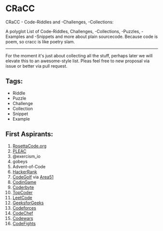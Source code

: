 # CRaCC
CRaCC - Code-Riddles and -Challenges, -Collections:  

A polyglot List of Code-Riddles, Challenges, -Collections, -Puzzles, -Examples and -Snippets and more about plain sourcecode. Because code is poem, so cracc is like poetry slam.

---
For the moment it's just about  collecting all the stuff, perhaps later we will elevate this to an awesome-style list. Pleas feel free to new proposal via issue or better via pull request.

## Tags:

- Riddle
- Puzzle
- Challenge
- Collection
- Snippet
- Example

## First Aspirants:

1. [RosettaCode.org](http://rosettacode.org)  
1. [PLEAC](http://pleac.sourceforge.net)
1. @exercism_io 
1. gobeys
1. Advent-of-Code
1. [HackerRank](https://www.hackerrank.com/)   
1. [CodeGolf](https://codegolf.stackexchange.com/) via [Area51](https://area51.stackexchange.com/proposals/4570/code-golf-programming-puzzles)       
1. [CodinGame](https://www.codingame.com/start)    
1. [Coderbyte](https://coderbyte.com/)   
1. [TopCoder](https://www.topcoder.com/challenges/)   
1. [LeetCode](https://leetcode.com/)   
1. [GeeksforGeeks](https://www.geeksforgeeks.org/)   
1. [Codeforces](http://codeforces.com/)   
1. [CodeChef](https://www.codechef.com/)   
1. [Codewars](https://www.codewars.com/)   
1. [CodeFights](https://codefights.com/)   


